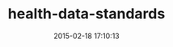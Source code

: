 ---
layout: post
title:  "health-data-standards"
repo:   "projectcypress/health-data-standards"
date:   2015-02-18 17:10:13
gemurl: https://github.com/projectcypress/health-data-standards
---